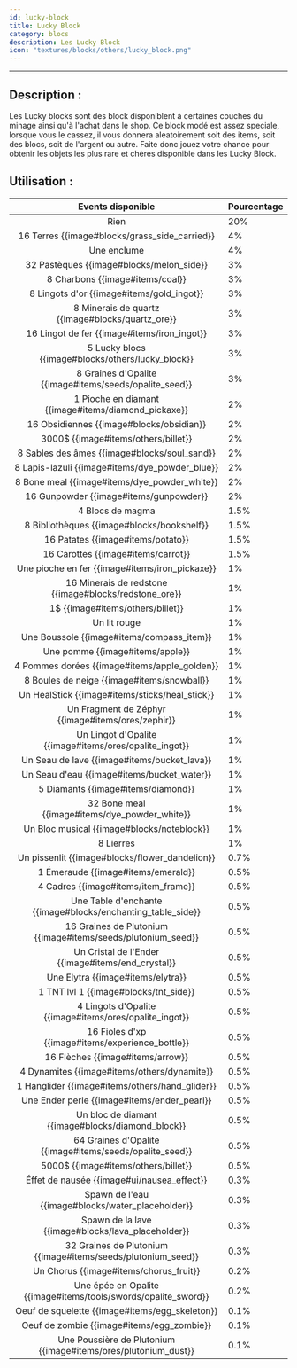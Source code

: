 ```yaml
---
id: lucky-block
title: Lucky Block
category: blocs
description: Les Lucky Block
icon: "textures/blocks/others/lucky_block.png"
---
```

___
## Description : 

Les Lucky blocks sont des block disponiblent à certaines couches du minage ainsi qu'à l'achat dans le shop. 
Ce block modé est assez speciale, lorsque vous le cassez, il vous donnera aleatoirement soit des items, soit des blocs, soit de l'argent ou autre. 
Faite donc jouez votre chance pour obtenir les objets les plus rare et chères disponible dans les Lucky Block.

## Utilisation : 

Events disponible | Pourcentage |
:---: | ---
Rien  | 20%
16 Terres {{image#blocks/grass_side_carried}} | 4%
Une enclume | 4%
32 Pastèques {{image#blocks/melon_side}} | 3%
8 Charbons {{image#items/coal}} | 3%
8 Lingots d'or {{image#items/gold_ingot}} | 3%
8 Minerais de quartz {{image#blocks/quartz_ore}} | 3%
16 Lingot de fer {{image#items/iron_ingot}} | 3%
5 Lucky blocs {{image#blocks/others/lucky_block}} | 3%
8 Graines d'Opalite {{image#items/seeds/opalite_seed}} | 3%
1 Pioche en diamant {{image#items/diamond_pickaxe}} | 2%
16 Obsidiennes {{image#blocks/obsidian}} | 2%
3000$ {{image#items/others/billet}} | 2% 
8 Sables des âmes {{image#blocks/soul_sand}} | 2%
8 Lapis-lazuli {{image#items/dye_powder_blue}} | 2%
8 Bone meal {{image#items/dye_powder_white}} | 2%
16 Gunpowder {{image#items/gunpowder}} | 2%
4 Blocs de magma | 1.5%
8 Bibliothèques {{image#blocks/bookshelf}} | 1.5%
16 Patates {{image#items/potato}} | 1.5%
16 Carottes {{image#items/carrot}} | 1.5%
Une pioche en fer {{image#items/iron_pickaxe}} | 1%
16 Minerais de redstone {{image#blocks/redstone_ore}} | 1%
1$ {{image#items/others/billet}} | 1%
Un lit rouge | 1%
Une Boussole {{image#items/compass_item}} | 1%
Une pomme {{image#items/apple}} | 1%
4 Pommes dorées {{image#items/apple_golden}} | 1%
8 Boules de neige {{image#items/snowball}} | 1%
Un HealStick {{image#items/sticks/heal_stick}} | 1%
Un Fragment de Zéphyr {{image#items/ores/zephir}} | 1%
Un Lingot d'Opalite {{image#items/ores/opalite_ingot}} | 1%
Un Seau de lave {{image#items/bucket_lava}} | 1%
Un Seau d'eau {{image#items/bucket_water}} | 1%
5 Diamants {{image#items/diamond}} | 1%
32 Bone meal {{image#items/dye_powder_white}} | 1%
Un Bloc musical {{image#blocks/noteblock}} | 1%
8 Lierres | 1%
Un pissenlit {{image#blocks/flower_dandelion}} | 0.7%
1 Émeraude {{image#items/emerald}} | 0.5%
4 Cadres {{image#items/item_frame}} | 0.5%
Une Table d'enchante {{image#blocks/enchanting_table_side}} | 0.5%
16 Graines de Plutonium {{image#items/seeds/plutonium_seed}} | 0.5%
Un Cristal de l'Ender {{image#items/end_crystal}} | 0.5%
Une Elytra {{image#items/elytra}} | 0.5%
1 TNT lvl 1 {{image#blocks/tnt_side}} | 0.5%
4 Lingots d'Opalite {{image#items/ores/opalite_ingot}} | 0.5%
16 Fioles d'xp {{image#items/experience_bottle}} | 0.5%
16 Flèches {{image#items/arrow}} | 0.5%
4 Dynamites {{image#items/others/dynamite}} | 0.5%
1 Hanglider {{image#items/others/hand_glider}} | 0.5%
Une Ender perle {{image#items/ender_pearl}} | 0.5%
Un bloc de diamant {{image#blocks/diamond_block}} | 0.5%
64 Graines d'Opalite {{image#items/seeds/opalite_seed}} | 0.5%
5000$ {{image#items/others/billet}} | 0.5%
Éffet de nausée {{image#ui/nausea_effect}} | 0.3%
Spawn de l'eau {{image#blocks/water_placeholder}} | 0.3%
Spawn de la lave {{image#blocks/lava_placeholder}} | 0.3%
32 Graines de Plutonium {{image#items/seeds/plutonium_seed}} | 0.3%
Un Chorus {{image#items/chorus_fruit}} | 0.2%
Une épée en Opalite {{image#items/tools/swords/opalite_sword}} | 0.2%
Oeuf de squelette {{image#items/egg_skeleton}} | 0.1%
Oeuf de zombie  {{image#items/egg_zombie}} | 0.1%
Une Poussière de Plutonium {{image#items/ores/plutonium_dust}} | 0.1%


